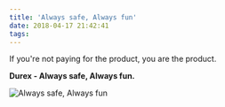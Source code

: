 ```yaml
---
title: 'Always safe, Always fun'
date: 2018-04-17 21:42:41
tags:
---
```


If you're not paying for the product, you are the product.

**Durex - Always safe, Always fun.**

![Always safe, Always fun](https://lh3.googleusercontent.com/Xeo1b4ghOYqCsYm1qvSl6IBIIWAd2KNmhKMkV2a7puD5qpWgkO4Outopcr9xAbD43-89xTlYcuSkIN_CiAiIGPncuS8NQoGPsMtd_az8f62CQh8a9tqMwklUtZwZ5VpF-YvUu7p-BSw5c3U0uQof9S-4JnR4H0kAFGiE9lkIshLzRXXIztKEyp7GqFN_JfCnD-zueL2y6vCGmN_4Hr7w94BnxiU6UwrjUZChqEG00yNfs4t2M85UDwQLA85nfrkcyGqEe6PKepimXfXRt-Kf95E6C5nFfisJ5L1YjSEX5VcGdpUAvOmXzkEhlaIu65c3rHuRIMcH2WIxFjf10Fh4S7ODWblJZWyQggTH5WvJZPuDq53CN5thZ20k-dWzGAAU9HZt4nKxKrLPZPfUQi0dseYgavQcNx8ENhqJ4i30oXvJBBRs-KNyYQoXHDtmQtlyWdYarsS7Wq79lpqH07Dx7mRBox0i9gISQVO4tR7vkA6Ye_HAj-H81CTCI0aWhvq_uwGTqim8fGFKYiJ3rBTBJWoAQPtzh9A2GQoLA5pO08Tx8ICBe-vvEkQ4qyPYs_-0DL9bqNKG7XKwOrsHoKPR9kfPx594YWTs-pXRRu5A=w575-h720-no)
